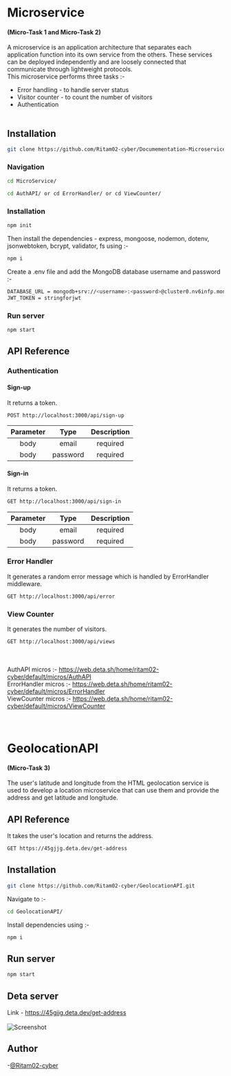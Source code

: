 # Microservice
#### (Micro-Task 1 and Micro-Task 2)
A microservice is an application architecture that separates each application function into its own service from the others. These services can be deployed independently and are loosely connected that communicate through lightweight protocols.<br>
This microservice performs three tasks :- 
* Error handling - to handle server status
* Visitor counter - to count the number of visitors
* Authentication<br><br>

## Installation
```bash
git clone https://github.com/Ritam02-cyber/Documementation-Microservice.git
```
### Navigation
```bash
cd MicroService/
```
```bash
cd AuthAPI/ or cd ErrorHandler/ or cd ViewCounter/
```

### Installation
```bash
npm init
```
Then install the dependencies - express, mongoose, nodemon, dotenv, jsonwebtoken, bcrypt, validator, fs using :-
```bash
npm i
```

Create a .env file and add the MongoDB database username and password :-
```bash
DATABASE_URL = mongodb+srv://<username>:<password>@cluster0.nv6infp.mongodb.net/test
JWT_TOKEN = stringforjwt
```

### Run server
```bash
npm start
```

## API Reference
### Authentication
#### Sign-up
It returns a token.
```bash
POST http://localhost:3000/api/sign-up
```

| Parameter | Type | Description |
| :---: | :---: | :---:|
| body | email | required |
| body | password | required |

#### Sign-in
It returns a token.
```bash
GET http://localhost:3000/api/sign-in
```

| Parameter | Type | Description |
| :---: | :---: | :---:|
| body | email | required |
| body | password | required |

### Error Handler
It generates a random error message which is handled by ErrorHandler middleware.
```bash
GET http://localhost:3000/api/error
```

### View Counter
It generates the number of visitors.
```bash
GET http://localhost:3000/api/views
```
<br><br>
AuthAPI micros :- https://web.deta.sh/home/ritam02-cyber/default/micros/AuthAPI<br>
ErrorHandler micros :- https://web.deta.sh/home/ritam02-cyber/default/micros/ErrorHandler<br>
ViewCounter micros :- https://web.deta.sh/home/ritam02-cyber/default/micros/ViewCounter<br>
<br><br>

# GeolocationAPI
#### (Micro-Task 3)<br>
The user's latitude and longitude from the HTML geolocation service is used to develop a location microservice that can use them and provide the address and get latitude and longitude.
<br>
## API Reference
It takes the user's location and returns the address.
```bash
GET https://45gjjg.deta.dev/get-address
```

## Installation
```bash
git clone https://github.com/Ritam02-cyber/GeolocationAPI.git
```
Navigate to :-
```bash
cd GeolocationAPI/
```
Install dependencies using :-
```bash
npm i
```

## Run server
```bash
npm start
```

## Deta server
Link - https://45gjjg.deta.dev/get-address
<br><br>
![Screenshot](https://user-images.githubusercontent.com/62924322/212553909-cbec2ca6-5ce3-4695-b29f-a876f5940bbb.png)


## Author
-[@Ritam02-cyber](https://github.com/Ritam02-cyber)
